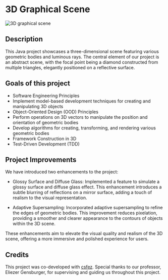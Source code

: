 # 3D Graphical Scene
![3D graphical scene](https://github.com/Nelly-Lea/Exercice1MavoSEJava/assets/73136068/9f370c3e-2d09-48a5-a899-3b372e96d093)

## Description
This Java project showcases a three-dimensional scene featuring various geometric bodies and luminous rays. The central element of our project is an abstract scene, with the focal point being a diamond constructed from multiple triangles, elegantly positioned on a reflective surface.

## Goals of this project 
- Software Engineering Principles
- Implement model-based development techniques for creating and manipulating 3D objects
- Object-Oriented Design (OOD) Principles
- Perform operations on 3D vectors to manipulate the position and orientation of geometric bodies
- Develop algorithms for creating, transforming, and rendering various geometric bodies
- Framework Construction in 3D
- Test-Driven Development (TDD)

## Project Improvements
We have introduced two enhancements to the project:

- Glossy Surface and Diffuse Glass:
  Implemented a feature to simulate a glossy surface and diffuse glass effect. This enhancement introduces a subtle blurring of reflections on a mirror surface, adding a touch of realism to the visual representation.

- Adaptive Supersampling:
  Incorporated adaptive supersampling to refine the edges of geometric bodies. This improvement reduces pixelation, providing a smoother and clearer appearance to the contours of objects within the 3D scene.

These enhancements aim to elevate the visual quality and realism of the 3D scene, offering a more immersive and polished experience for users.

## Credits
This project was co-developed with [csfez](https://github.com/csfez/).
Special thanks to our professor, Eliezer Gensburger, for supervising and guiding us throughout this project.
